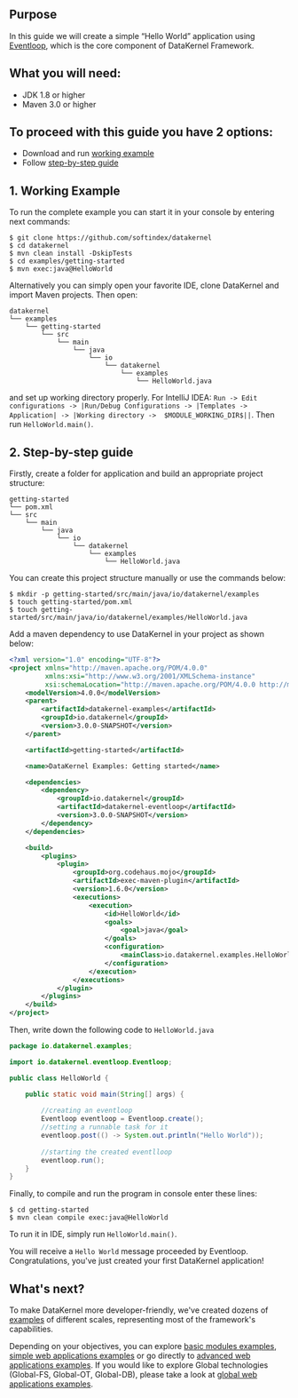 ## Purpose
In this guide we will create a simple “Hello World” application using 
[Eventloop](https://github.com/softindex/datakernel/tree/master/core-eventloop), which is the core component of DataKernel 
Framework.

## What you will need:

* JDK 1.8 or higher
* Maven 3.0 or higher

## To proceed with this guide you have 2 options:

* Download and run [working example](#1-working-example)
* Follow [step-by-step guide](#2-step-by-step-guide)

## 1. Working Example

To run the complete example you can start it in your console by entering next commands:

```
$ git clone https://github.com/softindex/datakernel
$ cd datakernel
$ mvn clean install -DskipTests
$ cd examples/getting-started
$ mvn exec:java@HelloWorld
```

Alternatively you can simply open your favorite IDE, clone DataKernel and import Maven projects. Then open: 
```
datakernel
└── examples
    └── getting-started
        └── src
            └── main
                └── java
                    └── io
                        └── datakernel
                            └── examples
                                └── HelloWorld.java
```
and set up working directory properly. For IntelliJ IDEA:
`Run -> Edit configurations -> |Run/Debug Configurations -> |Templates -> Application| -> |Working directory -> 
$MODULE_WORKING_DIR$||`.
Then run `HelloWorld.main()`. 

## 2. Step-by-step guide

Firstly, create a folder for application and build an appropriate project structure:

```
getting-started
└── pom.xml
└── src
    └── main
        └── java
            └── io
                └── datakernel
                    └── examples
                        └── HelloWorld.java
```

You can create this project structure manually or use the commands below:

```
$ mkdir -p getting-started/src/main/java/io/datakernel/examples
$ touch getting-started/pom.xml
$ touch getting-started/src/main/java/io/datakernel/examples/HelloWorld.java
```

Add a maven dependency to use DataKernel in your project as shown below:
```xml
<?xml version="1.0" encoding="UTF-8"?>
<project xmlns="http://maven.apache.org/POM/4.0.0"
		 xmlns:xsi="http://www.w3.org/2001/XMLSchema-instance"
		 xsi:schemaLocation="http://maven.apache.org/POM/4.0.0 http://maven.apache.org/xsd/maven-4.0.0.xsd">
	<modelVersion>4.0.0</modelVersion>
	<parent>
		<artifactId>datakernel-examples</artifactId>
		<groupId>io.datakernel</groupId>
		<version>3.0.0-SNAPSHOT</version>
	</parent>

	<artifactId>getting-started</artifactId>

	<name>DataKernel Examples: Getting started</name>

	<dependencies>
		<dependency>
			<groupId>io.datakernel</groupId>
			<artifactId>datakernel-eventloop</artifactId>
			<version>3.0.0-SNAPSHOT</version>
		</dependency>
	</dependencies>

	<build>
		<plugins>
			<plugin>
				<groupId>org.codehaus.mojo</groupId>
				<artifactId>exec-maven-plugin</artifactId>
				<version>1.6.0</version>
				<executions>
					<execution>
						<id>HelloWorld</id>
						<goals>
							<goal>java</goal>
						</goals>
						<configuration>
							<mainClass>io.datakernel.examples.HelloWorld</mainClass>
						</configuration>
					</execution>
				</executions>
			</plugin>
		</plugins>
	</build>
</project>
```

Then, write down the following code to `HelloWorld.java`

```java
package io.datakernel.examples;

import io.datakernel.eventloop.Eventloop;

public class HelloWorld {

	public static void main(String[] args) {
		
        //creating an eventloop 
		Eventloop eventloop = Eventloop.create();
        //setting a runnable task for it
		eventloop.post(() -> System.out.println("Hello World"));
        
        //starting the created eventlloop
		eventloop.run();
    }
}
```

Finally, to compile and run the program in console enter these lines:
```
$ cd getting-started
$ mvn clean compile exec:java@HelloWorld
```
To run it in IDE, simply run `HelloWorld.main()`.

You will receive a `Hello World` message proceeded by Eventloop. Congratulations, you've just created your first 
DataKernel application!

## What's next?
To make DataKernel more developer-friendly, we've created dozens of [examples](https://github.com/softindex/datakernel/tree/master/examples) 
of different scales, representing most of the framework's capabilities. 

Depending on your objectives, you can explore [basic modules examples](https://github.com/softindex/datakernel/tree/master/examples#basic-modules), 
[simple web applications examples](https://github.com/softindex/datakernel/tree/master/examples#simple-web-applications) 
or go directly to [advanced web applications examples](https://github.com/softindex/datakernel/tree/master/examples#simple-web-applications). 
If you would like to explore Global technologies (Global-FS, Global-OT, Global-DB), please take a look at 
[global web applications examples](https://github.com/softindex/datakernel/tree/master/examples#global-web-applications). 
